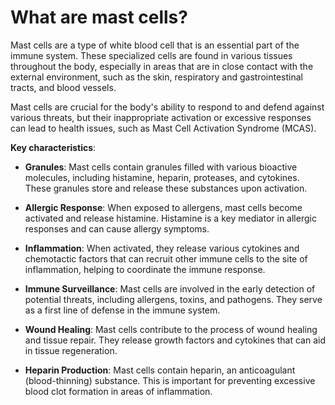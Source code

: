 [//]: # (
source: gpt-3 + jph editing
tags: mast-cells help
)

# What are mast cells?

Mast cells are a type of white blood cell that is an essential part of the immune system. These specialized cells are found in various tissues throughout the body, especially in areas that are in close contact with the external environment, such as the skin, respiratory and gastrointestinal tracts, and blood vessels.

Mast cells are crucial for the body's ability to respond to and defend against various threats, but their inappropriate activation or excessive responses can lead to health issues, such as Mast Cell Activation Syndrome (MCAS).

**Key characteristics**:

* **Granules**: Mast cells contain granules filled with various bioactive molecules, including histamine, heparin, proteases, and cytokines. These granules store and release these substances upon activation.

* **Allergic Response**: When exposed to allergens, mast cells become activated and release histamine. Histamine is a key mediator in allergic responses and can cause allergy symptoms.

* **Inflammation**: When activated, they release various cytokines and chemotactic factors that can recruit other immune cells to the site of inflammation, helping to coordinate the immune response.

* **Immune Surveillance**: Mast cells are involved in the early detection of potential threats, including allergens, toxins, and pathogens. They serve as a first line of defense in the immune system.

* **Wound Healing**: Mast cells contribute to the process of wound healing and tissue repair. They release growth factors and cytokines that can aid in tissue regeneration.

* **Heparin Production**: Mast cells contain heparin, an anticoagulant (blood-thinning) substance. This is important for preventing excessive blood clot formation in areas of inflammation.
